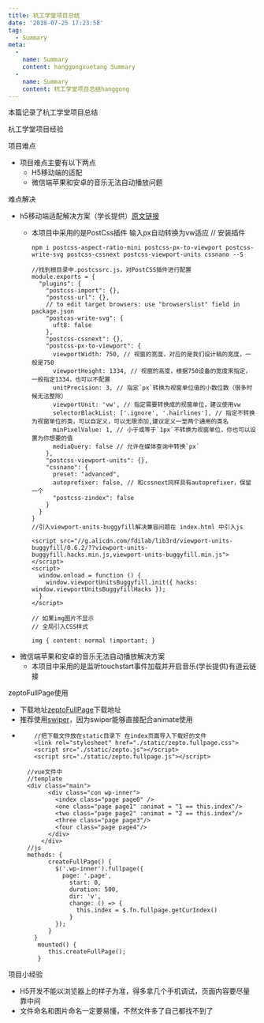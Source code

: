 ```yaml
---
title: 杭工学堂项目总结
date: '2018-07-25 17:23:58'
tag: 
  - Summary
meta:
  -
    name: Summary
    content: hanggongxuetang Summary
  -
    name: Summary
    content: 杭工学堂项目总结hanggong
---
```

本篇记录了杭工学堂项目总结
<!-- more -->

杭工学堂项目经验

项目难点

- 项目难点主要有以下两点
  - H5移动端的适配
  - 微信端苹果和安卓的音乐无法自动播放问题

难点解决

- h5移动端适配解决方案（学长提供）[原文链接](https://note.youdao.com/share/?id=6f9313965411c2da5c5e60016dc7e158&type=note#/)
  - 本项目中采用的是PostCss插件 输入px自动转换为vw适应
        // 安装插件

        npm i postcss-aspect-ratio-mini postcss-px-to-viewport postcss-write-svg postcss-cssnext postcss-viewport-units cssnano --S
        
        //找到根目录中.postcssrc.js，对PostCSS插件进行配置
        module.exports = {
          "plugins": {
            "postcss-import": {},
            "postcss-url": {},
            // to edit target browsers: use "browserslist" field in package.json
            "postcss-write-svg": {
              uft8: false
            },
            "postcss-cssnext": {},
            "postcss-px-to-viewport": {
              viewportWidth: 750, // 视窗的宽度，对应的是我们设计稿的宽度，一般是750
              viewportHeight: 1334, // 视窗的高度，根据750设备的宽度来指定，一般指定1334，也可以不配置
              unitPrecision: 3, // 指定`px`转换为视窗单位值的小数位数（很多时候无法整除）
              viewportUnit: 'vw', // 指定需要转换成的视窗单位，建议使用vw
              selectorBlackList: ['.ignore', '.hairlines'], // 指定不转换为视窗单位的类，可以自定义，可以无限添加,建议定义一至两个通用的类名
              minPixelValue: 1, // 小于或等于`1px`不转换为视窗单位，你也可以设置为你想要的值
              mediaQuery: false // 允许在媒体查询中转换`px`
            },
            "postcss-viewport-units": {},
            "cssnano": {
              preset: "advanced",
              autoprefixer: false, // 和cssnext同样具有autoprefixer，保留一个
              "postcss-zindex": false
            }
          }
        }
        //引入viewport-units-buggyfill解决兼容问题在 index.html 中引入js
        
        <script src="//g.alicdn.com/fdilab/lib3rd/viewport-units-buggyfill/0.6.2/??viewport-units-buggyfill.hacks.min.js,viewport-units-buggyfill.min.js"></script>
        <script>
          window.onload = function () { 
            window.viewportUnitsBuggyfill.init({ hacks: window.viewportUnitsBuggyfillHacks });
          }
        </script>
        
        // 如果img图片不显示
        // 全局引入CSS样式
        
        img { content: normal !important; }
    
- 微信端苹果和安卓的音乐无法自动播放解决方案
  - 本项目中采用的是监听touchstart事件加载并开启音乐(学长提供)有道云链接

zeptoFullPage使用

- 下载地址[zeptoFullPage](https://github.com/yanhaijing/zepto.fullpage)下载地址 
- 推荐使用[swiper](https://www.swiper.com.cn/usage/animate/index.html)，因为swiper能够直接配合animate使用
- 
          //把下载文件放在static目录下 在index页面导入下载好的文件
          <link rel="stylesheet" href="./static/zepto.fullpage.css">
          <script src="./static/zepto.js"></script>
          <script src="./static/zepto.fullpage.js"></script>
      	
      	//vue文件中
      	//template
      	<div class="main">
              <div class="con wp-inner">
                <index class="page page0" />
                <one class="page page1" :animat = "1 == this.index"/>
                <two class="page page2" :animat = "2 == this.index"/>    
                <three class="page page3"/>
                <four class="page page4"/>
              </div>
        	</div>
      	//js
      	methods: {
              createFullPage() {
                $('.wp-inner').fullpage({
                  page: '.page',
                    start: 0,
                    duration: 500,
                    dir: 'v',
                    change: () => {
                      this.index = $.fn.fullpage.getCurIndex()
                    }
                });
              }
          }
           mounted() {
              this.createFullPage();
           }

项目小经验

- H5开发不能以浏览器上的样子为准，得多拿几个手机调试，页面内容要尽量靠中间
- 文件命名和图片命名一定要易懂，不然文件多了自己都找不到了
